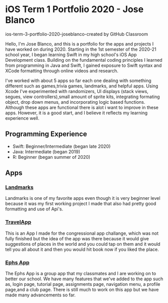 # iOS Term 1 Portfolio 2020 - Jose Blanco
ios-term-3-portfolio-2020-joseblanco-created by GitHub Classroom

Hello, I'm Jose Blanco, and this is a portfolio for the apps and projects I have worked on during 2020. Starting in the 1st semester of the 2020-21 school year, I began learning Swift in my high school's iOS App Development class. Building on the fundamental coding principles I learned from programming in Java and Swift, I gained exposure to Swift syntax and XCode formatting through online videos and research.

I've worked with about 5 apps so far each one dealing with something different such as games,trivia games, landmarks, and helpful apps. Using Xcode I've experimented with randomizers, UI displays (stack views, segues, view controllers),small amount of sprite kits, integrating formating object, drop down menus,  and incorporating logic based functions. Although these apps are functional there is alot i want to improve in these apps. However, it is a good start, and I believe it reflects my learning experience well. 

## Programming Experience
* Swift: Beginner/Intermediate (began late 2020)
* Java: Intermediate (began 2019)
* R: Beginner (began summer of 2020)


## Apps
### [Landmarks](https://docs.google.com/document/d/1-HpmWTEoHt5wqnfs8V4jOEjWCfZJ8b7pHqJt0a5nI3Y/edit?usp=sharing)
Landmarks is one of my favorite apps even though it is very beginner level because it was my first working project I made that also had pretty good formatting and use of Api's.

### [TravelApp](https://docs.google.com/document/d/1jzvVsfyNLk7htkbyLGS3hg4fx2XLcssq0huZorRGEjM/edit?usp=sharing)
This is an App I made for the congressional app challange, which was not fully finished but the idea of the app was there because it would give suggestions of places in the world and you could tap on them and it would tell you all about it and then you would hit book now if you liked the place.

### [Ephs App](https://github.com/connorholm/EPHS-App) 
The Ephs App is a group app that my classmates and I are working on to better our school. We have many features that we've added to the app such as, login page, tutorial page, assignments page, navigation menu, a profile page,and a club page. There is still much to work on this app but we have made many advancements so far.


